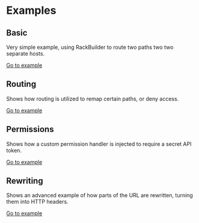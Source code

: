 # Examples

## Basic

Very simple example, using RackBuilder to route two paths two two separate hosts.

[Go to example](https://github.com/mkon/api_valve/tree/master/examples/basic)

## Routing

Shows how routing is utilized to remap certain paths, or deny access.

[Go to example](https://github.com/mkon/api_valve/tree/master/examples/routing)

## Permissions

Shows how a custom permission handler is injected to require a secret API token.

[Go to example](https://github.com/mkon/api_valve/tree/master/examples/permissions)

## Rewriting

Shows an advanced example of how parts of the URL are rewritten, turning them into HTTP headers.

[Go to example](https://github.com/mkon/api_valve/tree/master/examples/rewriting)
